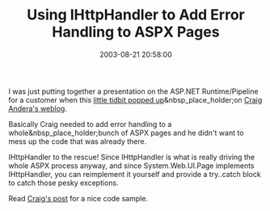 ﻿---
layout: post
title: "Using IHttpHandler to Add Error Handling to ASPX Pages"
comments: false
date: 2003-08-21 20:58:00
categories:
 - Technology
subtext-id: e4b7752a-02f4-4e5f-98be-0d2c78cc67b9
alias: /blog/Using-IHttpHandler-to-Add-Error-Handling-to-ASPX-Pages.aspx
---


I was just putting together a presentation on the ASP.NET Runtime/Pipeline for a customer when this [little tidbit popped up](http://staff.develop.com/candera/weblog2/permalink.aspx/60cb3dc2-fe67-4f88-9771-eeaebe507795)&nbsp_place_holder;on [Craig Andera's weblog](http://staff.develop.com/candera/weblog2/).

Basically Craig needed to add error handling to a whole&nbsp_place_holder;bunch of ASPX pages and he didn't want to mess up the code that was already there.

IHttpHandler to the rescue! Since IHttpHandler is what is really driving the whole ASPX process anyway, and since System.Web.UI.Page implements IHttpHandler, you can reimplement it yourself and provide a try..catch block to catch those pesky exceptions.

Read [Craig's post](http://staff.develop.com/candera/weblog2/permalink.aspx/60cb3dc2-fe67-4f88-9771-eeaebe507795) for a nice code sample.
